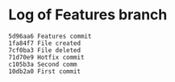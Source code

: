 # Log of Features branch

```features branch
5d96aa6 Features commit
1fa84f7 File created
7cf0ba3 File deleted
71d70e9 Hotfix commit
c105b3a Second comm
10db2a0 First commit
